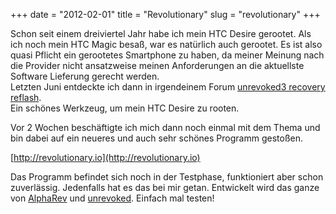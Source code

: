 +++
date = "2012-02-01"
title = "Revolutionary"
slug = "revolutionary"
+++

Schon seit einem dreiviertel Jahr habe ich mein HTC Desire gerootet. Als ich noch mein HTC Magic besaß, war es natürlich auch gerootet. Es ist also quasi Pflicht ein gerootetes Smartphone zu haben, da meiner Meinung nach die Provider nicht ansatzweise meinen Anforderungen an die aktuellste Software Lieferung gerecht werden.  
Letzten Juni entdeckte ich dann in irgendeinem Forum [unrevoked3 recovery reflash](http://unrevoked.com/recovery).  
Ein schönes Werkzeug, um mein HTC Desire zu rooten.

Vor 2 Wochen beschäftigte ich mich dann noch einmal mit dem Thema und bin dabei auf ein neueres und auch sehr schönes Programm gestoßen.

[http://revolutionary.io](http://revolutionary.io)

Das Programm befindet sich noch in der Testphase, funktioniert aber schon zuverlässig. Jedenfalls hat es das bei mir getan. Entwickelt wird das ganze von [AlphaRev](http://alpharev.nl) und [unrevoked](http://unrevoked.com). Einfach mal testen!
